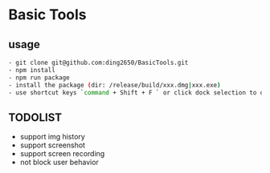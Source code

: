 # Basic Tools
## usage
```bash
- git clone git@github.com:ding2650/BasicTools.git
- npm install 
- npm run package 
- install the package (dir: /release/build/xxx.dmg|xxx.exe)
- use shortcut keys `command + Shift + F ` or click dock selection to open cliboard history
```
## TODOLIST
- support img history 
- support screenshot
- support screen recording
- not block user behavior 
